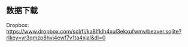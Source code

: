 ## 数据下载
Dropbox: https://www.dropbox.com/scl/fi/ka8lfklh4xul3ekxufwmv/beaver.sqlite?rlkey=yr3qmzp8hvj4ewf7v1ta4xjal&dl=0
